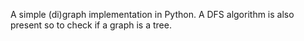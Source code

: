 A simple (di)graph implementation in Python. A DFS algorithm is also present so to check if a graph is a tree.
